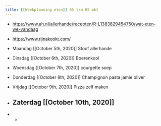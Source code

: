 ```yaml
---
title: [[Weekplanning eten]] 05 t/m 09 okt
---
```


- https://www.ah.nl/allerhande/recepten/R-L1383829454750/wat-eten-we-vandaag

- https://www.rijnakookt.com/

- Maandag [[October 5th, 2020]] Stoof allerhande 

- Dinsdag [[October 6th, 2020]]  Boerenkool

- Woensdag [[October 7th, 2020]] courgette soep

- Donderdag [[October 8th, 2020]] Champignon pasta jamie oliver

- Vrijdag [[October 9th, 2020]] Pizza zelf maken

- Zaterdag [[October 10th, 2020]]
	 - 

- 
	 - 
